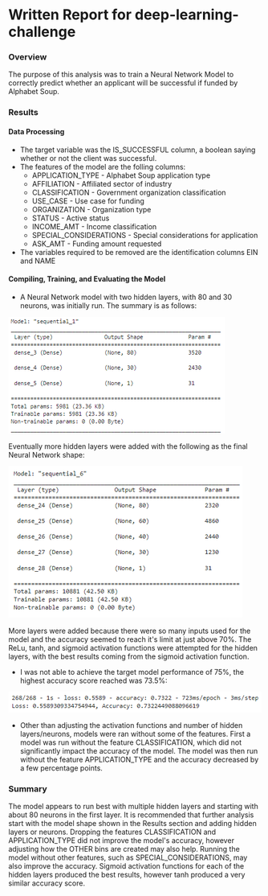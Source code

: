 # Written Report for deep-learning-challenge
### Overview

The purpose of this analysis was to train a Neural Network Model to correctly predict whether an applicant will be successful if funded by Alphabet Soup.

### Results

#### Data Processing

- The target variable was the IS_SUCCESSFUL column, a boolean saying whether or not the client was successful.
- The features of the model are the folling columns:
    - APPLICATION_TYPE - Alphabet Soup application type
    - AFFILIATION - Affiliated sector of industry
    - CLASSIFICATION - Government organization classification
    - USE_CASE - Use case for funding
    - ORGANIZATION - Organization type
    - STATUS - Active status
    - INCOME_AMT - Income classification
    - SPECIAL_CONSIDERATIONS - Special considerations for application
    - ASK_AMT - Funding amount requested
- The variables required to be removed are the identification columns EIN and NAME

#### Compiling, Training, and Evaluating the Model

- A Neural Network model with two hidden layers, with 80 and 30 neurons, was initially run. The summary is as follows:

![Summary of First NN Model](Images/First_NN_Model_Summary.png "First_NN_Model_Summary")

Eventually more hidden layers were added with the following as the final Neural Network shape:

![Summary of Final NN Model](Images/Final_NN_Model_Summary.png "Final_NN_Model_Summary")

More layers were added because there were so many inputs used for the model and the accuracy seemed to reach it's limit at just above 70%. The ReLu, tanh, and sigmoid activation functions were attempted for the hidden layers, with the best results coming from the sigmoid activation function.

- I was not able to achieve the target model performance of 75%, the highest accuracy score reached was 73.5%:

![Accuracy Summary](Images/Accuracy_Summary.png "Accuracy_Summary")

- Other than adjusting the activation functions and number of hidden layers/neurons, models were ran without some of the features. First a model was run without the feature CLASSIFICATION, which did not significantly impact the accuracy of the model. The model was then run without the feature APPLICATION_TYPE and the accuracy decreased by a few percentage points.

### Summary

The model appears to run best with multiple hidden layers and starting with about 80 neurons in the first layer. It is recommended that further analysis start with the model shape shown in the Results section and adding hidden layers or neurons. Dropping the features CLASSIFICATION and APPLICATION_TYPE did not improve the model's accuracy, however adjusting how the OTHER bins are created may also help. Running the model without other features, such as SPECIAL_CONSIDERATIONS, may also improve the accuracy. Sigmoid activation functions for each of the hidden layers produced the best results, however tanh produced a very similar accuracy score.